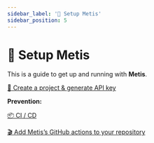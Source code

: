 ```yaml
---
sidebar_label: '🔧 Setup Metis'
sidebar_position: 5
---
```


# 🔧 Setup Metis

This is a guide to get up and running with **Metis**.

[🥽 Create a project & generate API key](Create%20a%20project%20&%20generate%20API%20key.md)

**Prevention:**

[📦 CI / CD](<Add Metis SDK to your code/Add Metis SDK to your code.md>)

[🎬 Add Metis’s GitHub actions to your repository ](<Add Metis’s Git actions to your repository/Add Metis’s Git actions to your repository.md>)
